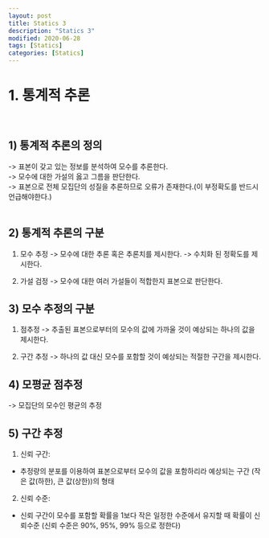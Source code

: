 ```yaml
---
layout: post
title: Statics 3
description: "Statics 3"
modified: 2020-06-28
tags: [Statics]
categories: [Statics]
---
```


# 1. 통계적 추론

<br>

## 1) 통계적 추론의 정의<br>
-> 표본이 갖고 있는 정보를 분석하여 모수를 추론한다.<br>
-> 모수에 대한 가설의 옳고 그름을 판단한다.<br>
-> 표본으로 전체 모집단의 성질을 추론하므로 오류가 존재한다.(이 부정확도를 반드시 언급해야한다.)<br>
<br>

## 2) 통계적 추론의 구분

1) 모수 추정
-> 모수에 대한 추론 혹은 추론치를 제시한다.
-> 수치화 된 정확도를 제시한다.

2) 가설 검정
-> 모수에 대한 여러 가설들이 적합한지 표본으로 판단한다.

## 3) 모수 추정의 구분

1) 점추정
-> 추출된 표본으로부터의 모수의 값에 가까울 것이 예상되는 하나의 값을 제시한다.

2) 구간 추정
-> 하나의 값 대신 모수를 포함할 것이 예상되는 적절한 구간을 제시한다.

## 4) 모평균 점추정
-> 모집단의 모수인 평균의 추정

## 5) 구간 추정

1) 신뢰 구간: 
- 추정량의 분포를 이용하여 표본으로부터 모수의 값을 포함하리라 예상되는 구간
   (작은 값(하한), 큰 값(상한))의 형태
   
2) 신뢰 수준:
- 신뢰 구간이 모수를 포함할 확률을 1보다 작은 일정한 수준에서 유지할 때 확률이 신뢰수준
  (신뢰 수준은 90%, 95%, 99% 등으로 정한다)















































